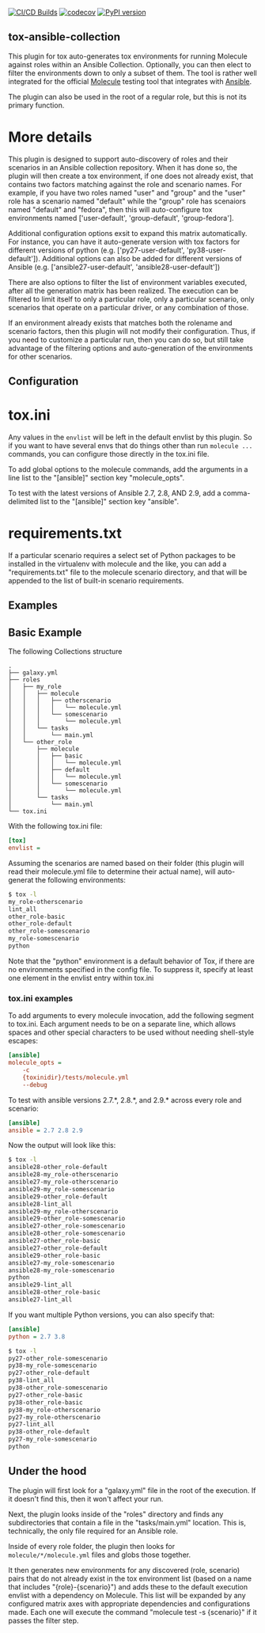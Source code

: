 [![CI/CD Builds](https://github.com/greg-hellings/tox-ansible/workflows/CI/CD%20Builds/badge.svg)](https://github.com/greg-hellings/tox-ansible/actions?query=workflow%3A%22CI%2FCD+Builds%22)
[![codecov](https://codecov.io/gh/greg-hellings/tox-ansible/branch/master/graph/badge.svg)](https://codecov.io/gh/greg-hellings/tox-ansible)
[![PyPI version](https://badge.fury.io/py/tox-ansible.svg)](https://badge.fury.io/py/tox-ansible)

tox-ansible-collection
----------------------

This plugin for tox auto-generates tox environments for running Molecule against roles within an Ansible
Collection. Optionally, you can then elect to filter the environments down to only a subset of them.
The tool is rather well integrated for the official [Molecule](https://github.com/ansible/molecule)
testing tool that integrates with [Ansible](https://github.com/ansible/ansible).

The plugin can also be used in the root of a regular role, but this is not its primary function.

More details
============

This plugin is designed to support auto-discovery of roles and their scenarios in an Ansible collection
repository. When it has done so, the plugin will then create a tox environment, if one does not already
exist, that contains two factors matching against the role and scenario names. For example, if you have
two roles named "user" and "group" and the "user" role has a scenario named "default" while the "group"
role has scenaiors named "default" and "fedora", then this will auto-configure tox environments named
['user-default', 'group-default', 'group-fedora'].

Additional configuration options exsit to expand this matrix automatically. For instance, you can have
it auto-generate version with tox factors for different versions of python (e.g.
['py27-user-default', 'py38-user-default']). Additional options can also be added for different versions
of Ansible (e.g. ['ansible27-user-default', 'ansible28-user-default'])

There are also options to filter the list of environment variables executed, after all the generation
matrix has been realized. The execution can be filtered to limit itself to only a particular role,
only a particular scenario, only scenarios that operate on a particular driver, or any combination of
those.

If an environment already exists that matches both the rolename and scenario factors, then this plugin
will not modify their configuration. Thus, if you need to customize a particular run, then you can do
so, but still take advantage of the filtering options and auto-generation of the environments for other
scenarios.

Configuration
-------------

tox.ini
=======

Any values in the `envlist` will be left in the default envlist by this plugin. So if you want to have
several envs that do things other than run `molecule ...` commands, you can configure those directly
in the tox.ini file.

To add global options to the molecule commands, add the arguments in a line list to the "[ansible]"
section key "molecule\_opts".

To test with the latest versions of Ansible 2.7, 2.8, AND 2.9, add a comma-delimited list to the
"[ansible]" section key "ansible".

requirements.txt
================

If a particular scenario requires a select set of Python packages to be installed in the virtualenv with
molecule and the like, you can add a "requirements.txt" file to the molecule scenario directory, and that
will be appended to the list of built-in scenario requirements.

Examples
--------

## Basic Example

The following Collections structure

```
.
├── galaxy.yml
├── roles
│   ├── my_role
│   │   ├── molecule
│   │   │   ├── otherscenario
│   │   │   │   └── molecule.yml
│   │   │   └── somescenario
│   │   │       └── molecule.yml
│   │   └── tasks
│   │       └── main.yml
│   └── other_role
│       ├── molecule
│       │   ├── basic
│       │   │   └── molecule.yml
│       │   ├── default
│       │   │   └── molecule.yml
│       │   └── somescenario
│       │       └── molecule.yml
│       └── tasks
│           └── main.yml
└── tox.ini
```

With the following tox.ini file:

```ini
[tox]
envlist =
```
Assuming the scenarios are named based on their folder (this plugin will read their
molecule.yml file to determine their actual name), will auto-generat the following
environments:

```bash
$ tox -l
my_role-otherscenario
lint_all
other_role-basic
other_role-default
other_role-somescenario
my_role-somescenario
python
```

Note that the "python" environment is a default behavior of Tox, if there are no
environments specified in the config file. To suppress it, specify at least one element
in the envlist entry within tox.ini

### tox.ini examples
To add arguments to every molecule invocation, add the
following segment to tox.ini. Each argument needs to be on a separate line, which allows
spaces and other special characters to be used without needing shell-style escapes:
```ini
[ansible]
molecule_opts =
    -c
    {toxinidir}/tests/molecule.yml
    --debug
```

To test with ansible versions 2.7.\*, 2.8.\*, and 2.9.\* across every role and scenario:
```ini
[ansible]
ansible = 2.7 2.8 2.9
```

Now the output will look like this:
```bash
$ tox -l
ansible28-other_role-default
ansible28-my_role-otherscenario
ansible27-my_role-otherscenario
ansible29-my_role-somescenario
ansible29-other_role-default
ansible28-lint_all
ansible29-my_role-otherscenario
ansible29-other_role-somescenario
ansible27-other_role-somescenario
ansible28-other_role-somescenario
ansible27-other_role-basic
ansible27-other_role-default
ansible29-other_role-basic
ansible27-my_role-somescenario
ansible28-my_role-somescenario
python
ansible29-lint_all
ansible28-other_role-basic
ansible27-lint_all
```

If you want multiple Python versions, you can also specify that:

```ini
[ansible]
python = 2.7 3.8
```

```bash
$ tox -l
py27-other_role-somescenario
py38-my_role-somescenario
py27-other_role-default
py38-lint_all
py38-other_role-somescenario
py27-other_role-basic
py38-other_role-basic
py38-my_role-otherscenario
py27-my_role-otherscenario
py27-lint_all
py38-other_role-default
py27-my_role-somescenario
python
```

Under the hood
--------------

The plugin will first look for a "galaxy.yml" file in the root of the execution. If it doesn't find this,
then it won't affect your run.

Next, the plugin looks inside of the "roles" directory and finds any subdirectories that contain a file
in the "tasks/main.yml" location. This is, technically, the only file required for an Ansible role.

Inside of every role folder, the plugin then looks for `molecule/*/molecule.yml` files and globs those
together.

It then generates new environments for any discovered (role, scenario) pairs that do not already exist
in the tox environment list (based on a name that includes "{role}-{scenario}")
and adds these to the default execution envlist with a dependency on
Molecule. This list will be expanded by any configured matrix axes with appropriate dependencies and
configurations made. Each one will execute the command "molecule test -s {scenario}" if it passes the
filter step.
